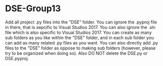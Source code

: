 # DSE-Group13
Add all project .py files into the "DSE" folder. You can ignore the .pyproj file in there, that is sepcific to Visual Studios 2017.
You can also ignore the .sln file which is also specific to Visual Studios 2017. You can create as many sub folders as you like within the "DSE" folder, and in each sub folder you can add as many related .py files as you want. You can also directly add .py files to the "DSE" folder as oppose to making sub folders (however, please try to be organized when doing so). Also DO NOT delete the DSE.py or DSE.pyproj.
